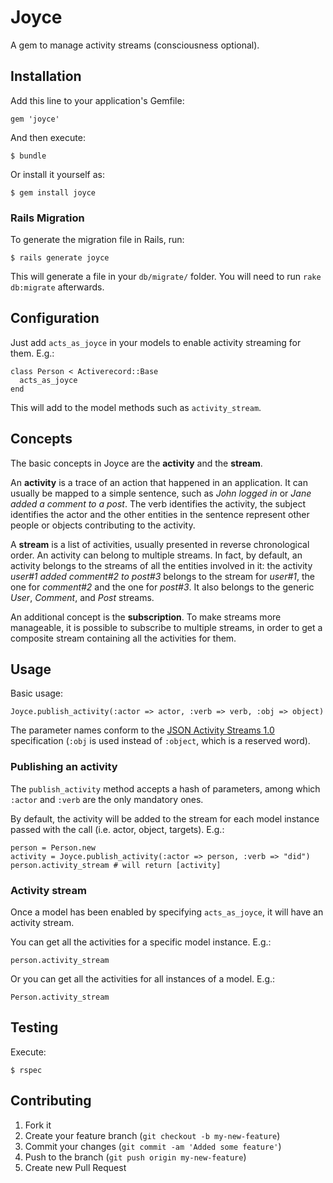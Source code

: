 # Joyce

A gem to manage activity streams (consciousness optional).


## Installation

Add this line to your application's Gemfile:

    gem 'joyce'

And then execute:

    $ bundle

Or install it yourself as:

    $ gem install joyce

### Rails Migration

To generate the migration file in Rails, run:

    $ rails generate joyce

This will generate a file in your `db/migrate/` folder. You will need to run `rake db:migrate` afterwards.


## Configuration

Just add `acts_as_joyce` in your models to enable activity streaming for them. E.g.:

    class Person < Activerecord::Base
      acts_as_joyce
    end

This will add to the model methods such as `activity_stream`.


## Concepts

The basic concepts in Joyce are the **activity** and the **stream**.

An **activity** is a trace of an action that happened in an application. It can usually be mapped to a simple sentence, such as _John logged in_ or _Jane added a comment to a post_. The verb identifies the activity, the subject identifies the actor and the other entities in the sentence represent other people or objects contributing to the activity.

A **stream** is a list of activities, usually presented in reverse chronological order. An activity can belong to multiple streams. In fact, by default, an activity belongs to the streams of all the entities involved in it: the activity _user#1 added comment#2 to post#3_ belongs to the stream for *user#1*, the one for *comment#2* and the one for *post#3*. It also belongs to the generic *User*, *Comment*, and *Post* streams.

An additional concept is the **subscription**. To make streams more manageable, it is possible to subscribe to multiple streams, in order to get a composite stream containing all the activities for them.


## Usage

Basic usage:

    Joyce.publish_activity(:actor => actor, :verb => verb, :obj => object)

The parameter names conform to the [JSON Activity Streams 1.0](http://activitystrea.ms/specs/json/1.0/) specification (`:obj` is used instead of `:object`, which is a reserved word).

### Publishing an activity

The `publish_activity` method accepts a hash of parameters, among which `:actor` and `:verb` are the only mandatory ones.

By default, the activity will be added to the stream for each model instance passed with the call (i.e. actor, object, targets). E.g.:

    person = Person.new
    activity = Joyce.publish_activity(:actor => person, :verb => "did")
    person.activity_stream # will return [activity]

### Activity stream

Once a model has been enabled by specifying `acts_as_joyce`, it will have an activity stream.

You can get all the activities for a specific model instance. E.g.:

    person.activity_stream

Or you can get all the activities for all instances of a model. E.g.:

    Person.activity_stream


## Testing

Execute:

    $ rspec


## Contributing

1. Fork it
2. Create your feature branch (`git checkout -b my-new-feature`)
3. Commit your changes (`git commit -am 'Added some feature'`)
4. Push to the branch (`git push origin my-new-feature`)
5. Create new Pull Request
